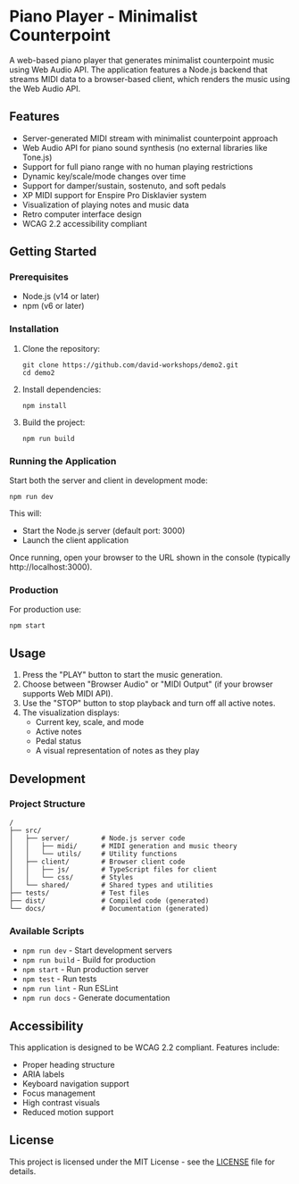 # Piano Player - Minimalist Counterpoint

A web-based piano player that generates minimalist counterpoint music using Web Audio API. The application features a Node.js backend that streams MIDI data to a browser-based client, which renders the music using the Web Audio API.

## Features

- Server-generated MIDI stream with minimalist counterpoint approach
- Web Audio API for piano sound synthesis (no external libraries like Tone.js)
- Support for full piano range with no human playing restrictions
- Dynamic key/scale/mode changes over time
- Support for damper/sustain, sostenuto, and soft pedals
- XP MIDI support for Enspire Pro Disklavier system
- Visualization of playing notes and music data
- Retro computer interface design
- WCAG 2.2 accessibility compliant

## Getting Started

### Prerequisites

- Node.js (v14 or later)
- npm (v6 or later)

### Installation

1. Clone the repository:
   ```
   git clone https://github.com/david-workshops/demo2.git
   cd demo2
   ```

2. Install dependencies:
   ```
   npm install
   ```

3. Build the project:
   ```
   npm run build
   ```

### Running the Application

Start both the server and client in development mode:

```
npm run dev
```

This will:
- Start the Node.js server (default port: 3000)
- Launch the client application

Once running, open your browser to the URL shown in the console (typically http://localhost:3000).

### Production

For production use:

```
npm start
```

## Usage

1. Press the "PLAY" button to start the music generation.
2. Choose between "Browser Audio" or "MIDI Output" (if your browser supports Web MIDI API).
3. Use the "STOP" button to stop playback and turn off all active notes.
4. The visualization displays:
   - Current key, scale, and mode
   - Active notes
   - Pedal status
   - A visual representation of notes as they play

## Development

### Project Structure

```
/
├── src/
│   ├── server/        # Node.js server code
│   │   ├── midi/      # MIDI generation and music theory
│   │   └── utils/     # Utility functions
│   ├── client/        # Browser client code
│   │   ├── js/        # TypeScript files for client
│   │   └── css/       # Styles
│   └── shared/        # Shared types and utilities
├── tests/             # Test files
├── dist/              # Compiled code (generated)
└── docs/              # Documentation (generated)
```

### Available Scripts

- `npm run dev` - Start development servers
- `npm run build` - Build for production
- `npm start` - Run production server
- `npm test` - Run tests
- `npm run lint` - Run ESLint
- `npm run docs` - Generate documentation

## Accessibility

This application is designed to be WCAG 2.2 compliant. Features include:
- Proper heading structure
- ARIA labels
- Keyboard navigation support
- Focus management
- High contrast visuals
- Reduced motion support

## License

This project is licensed under the MIT License - see the [LICENSE](LICENSE) file for details.
